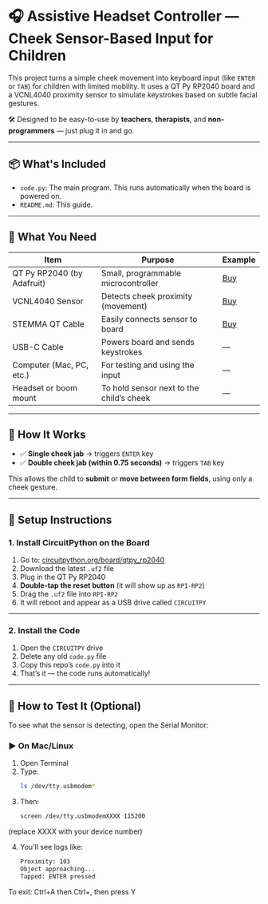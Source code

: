 # 🎧 Assistive Headset Controller — Cheek Sensor-Based Input for Children

This project turns a simple cheek movement into keyboard input (like `ENTER` or `TAB`) for children with limited mobility. It uses a QT Py RP2040 board and a VCNL4040 proximity sensor to simulate keystrokes based on subtle facial gestures.

🛠 Designed to be easy-to-use by **teachers**, **therapists**, and **non-programmers** — just plug it in and go.

---

## 📦 What's Included

- `code.py`: The main program. This runs automatically when the board is powered on.
- `README.md`: This guide.

---

## 🧰 What You Need

| Item                          | Purpose                                      | Example |
|------------------------------|----------------------------------------------|---------|
| QT Py RP2040 (by Adafruit)   | Small, programmable microcontroller          | [Buy](https://www.adafruit.com/product/4900) |
| VCNL4040 Sensor              | Detects cheek proximity (movement)           | [Buy](https://www.adafruit.com/product/4666) |
| STEMMA QT Cable              | Easily connects sensor to board              | [Buy](https://www.adafruit.com/product/4210) |
| USB-C Cable                  | Powers board and sends keystrokes            | —       |
| Computer (Mac, PC, etc.)     | For testing and using the input              | —       |
| Headset or boom mount        | To hold sensor next to the child’s cheek     | —       |

---

## 🧠 How It Works

- ✅ **Single cheek jab** → triggers `ENTER` key
- ✅ **Double cheek jab (within 0.75 seconds)** → triggers `TAB` key

This allows the child to **submit** or **move between form fields**, using only a cheek gesture.

---

## 🔧 Setup Instructions

### 1. Install CircuitPython on the Board
1. Go to: [circuitpython.org/board/qtpy_rp2040](https://circuitpython.org/board/qtpy_rp2040)
2. Download the latest `.uf2` file
3. Plug in the QT Py RP2040
4. **Double-tap the reset button** (it will show up as `RPI-RP2`)
5. Drag the `.uf2` file into `RPI-RP2`
6. It will reboot and appear as a USB drive called `CIRCUITPY`

---

### 2. Install the Code
1. Open the `CIRCUITPY` drive
2. Delete any old `code.py` file
3. Copy this repo’s `code.py` into it
4. That’s it — the code runs automatically!

---

## 🧪 How to Test It (Optional)

To see what the sensor is detecting, open the Serial Monitor:

### ▶️ On Mac/Linux
1. Open Terminal
2. Type:
   ```bash
   ls /dev/tty.usbmodem*

3. Then:
    ```bash
    screen /dev/tty.usbmodemXXXX 115200
(replace XXXX with your device number)

4. You'll see logs like: 
    ```bash
    Proximity: 103
    Object approaching...
    Tapped: ENTER pressed

To exit:
Ctrl+A then Ctrl+\, then press Y